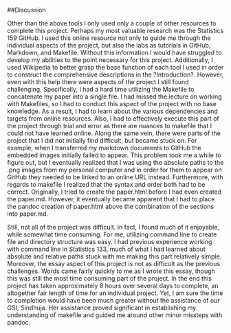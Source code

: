 ##Discussion

Other than the above tools I only used only a couple of other resources to complete this project.  Perhaps my most valuable research was the Statistics 159 GitHub. I used this online resource not only to guide me through the individual aspects of the project, but also the labs as tutorials in GitHub, Markdown, and Makefile.  Without this information I would have struggled to develop my abilities to the point necessary for this project.  Additionally, I used Wikipedia to better grasp the base function of each tool I used in order to construct the comprehensive descriptions in the ?Introduction?.  However, even with this help there were aspects of the project I still found challenging.  Specifically, I had a hard time utilizing the Makefile to concatenate my paper into a single file.  I had missed the lecture on working with Makefiles, so I had to conduct this aspect of the project with no base knowledge.  As a result, I had to learn about the various dependencies and targets from online resources. Also, I had to effectively execute this part of the project through trial and error as there are nuances to makefile that I could not have learned online.  Along the same vein, there were parts of the project that I did not initially find difficult, but became stuck on.  For example, when I transferred my markdown documents to GitHub the embedded images initially failed to appear.  This problem took me a while to figure out, but I eventually realized that I was using the absolute paths to the .png images from my personal computer and in order for them to appear on GitHub they needed to be linked to an online URL instead.  Furthermore, with regards to makefile I realized that the syntax and order both had to be correct.  Originally, I tried to create the paper.html before I had even created the paper.md.  However, it eventually became apparent that I had to place the pandoc creation of paper.html above the combination of the sections into paper.md.  

Still, not all of the project was difficult.  In fact, I found much of it enjoyable, while somewhat time consuming.  For me, utilizing command line to create file and directory structure was easy.  I had previous experience working with command line in Statistics 133, much of what I had learned about absolute and relative paths stuck with me making this part relatively simple.  Moreover, the essay aspect of this project is not as difficult as the previous challenges.  Words came fairly quickly to me as I wrote this essay, though this was still the most time consuming part of the project.  In the end this project has taken approximately 8 hours over several days to complete, an altogether fair length of time for an individual project.  Yet, I am sure the time to completion would have been much greater without the assistance of our GSI, Sindhuja.  Her assistance proved significant in establishing my understanding of makefile and guided me around other minor missteps with pandoc.